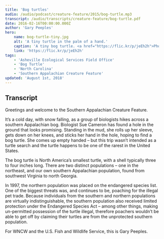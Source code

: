```yaml
---
title: 'Bog turtles'
audio: /audio/podcast/creature-feature/2015/bog-turtle.mp3
transcript: /audio/transcripts/creature-feature/bog-turtle.pdf
date: 2016-02-16T00:00:00.000Z
author: 'Gary Peeples'
hero:
    name: bog-turtle-tiny.jpg
    alt: 'A tiny turtle in the palm of a hand.'
    caption: 'A tiny bog turtle. <a href="https://flic.kr/p/jeEh2h">Photo</a> by Rosie Walunas, USFWS.'
    link: 'https://flic.kr/p/jeEh2h'
tags:
    - 'Asheville Ecological Services Field Office'
    - 'Bog Turtle'
    - 'North Carolina'
    - 'Southern Appalachian Creature Feature'
updated: 'August 1st, 2018'
---
```


## Transcript

Greetings and welcome to the Southern Appalachian Creature Feature.

It’s a cold day, with snow falling, as a group of biologists hikes across a southern Appalachian bog. Biologist Sue Cameron has found a hole in the ground that looks promising. Standing in the mud, she rolls up her sleeve, gets down on her knees, and sticks her hand in the hole, hoping to find a bog turtle. She comes up empty handed – but this trip wasn’t intended as a turtle search and the turtle happens to be one of the rarest in the United States.

The bog turtle is North America’s smallest turtle, with a shell typically three to four inches long. There are two distinct populations – one in the northeast, and our own southern Appalachian population, found from southwest Virginia to north Georgia.

In 1997, the northern population was placed on the endangered species list. One of the biggest threats was, and continues to be, poaching for the illegal pet trade. Because individuals from the southern and northern populations are virtually indistinguishable, the southern population also received limited protection under the Endangered Species Act – among other things, making un-permitted possession of the turtle illegal, therefore poachers wouldn’t be able to get off by claiming their turtles are from the unprotected southern population.

For WNCW and the U.S. Fish and Wildlife Service, this is Gary Peeples.